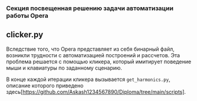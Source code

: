 ### Секция посвещенная решению задачи автоматизации работы Opera

## clicker.py

Вследствие того, что Opera представляет из себя бинарный файл, возникли трудности с автоматизацией построений и рассчетов. Эта проблема решается с помощью кликера, который имитирует поведение мыши и клавиатуры по заданному сценарию. 

В конце каждой итерации кликера вызывается ```get_harmonics.py```, описание которого приведено здесь[https://github.com/Askash1234567890/Diploma/tree/main/scripts].
